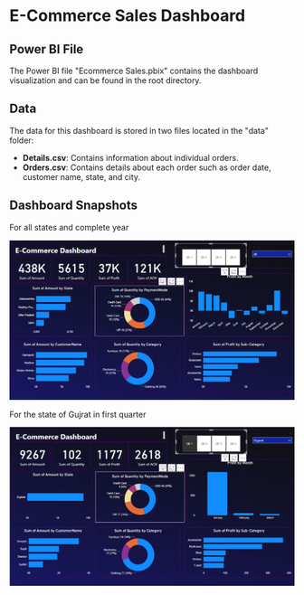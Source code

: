 # E-Commerce Sales Dashboard

## Power BI File
The Power BI file "Ecommerce Sales.pbix" contains the dashboard visualization and can be found in the root directory.

## Data
The data for this dashboard is stored in two files located in the "data" folder:
- **Details.csv**: Contains information about individual orders.
- **Orders.csv**: Contains details about each order such as order date, customer name, state, and city.

## Dashboard Snapshots

For all states and complete year

![Dashboard Snapshot](output/all_states_quarters.png)

For the state of Gujrat in first quarter

![Dashboard Snapshot](output/one_state_first_qtr.png)


